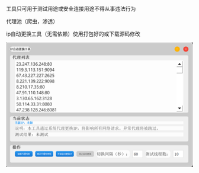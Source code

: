 工具只可用于测试用途或安全连接用途不得从事违法行为

代理池（爬虫，渗透）


ip自动更换工具（无需依赖）使用打包好的或下载源码修改



![image](https://github.com/sky14725/1/blob/main/1740763390317.png)

